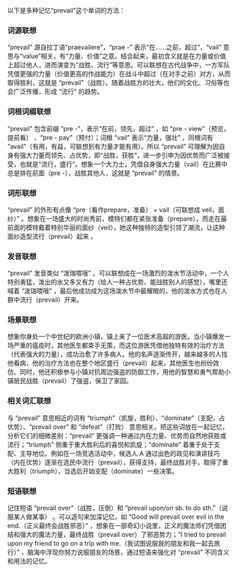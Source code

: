 以下是多种记忆“prevail”这个单词的方法：

### 词源联想
“prevail” 源自拉丁语“praevailere”，“prae -” 表示“在……之前，超过”，“vail” 意思与“value”相关，有“力量、价值”之意。结合起来，最初含义就是在力量或价值上超过他人，进而演变为“战胜、流行”等意思。可以联想在古代战争中，一方军队凭借更强的力量（价值更高的作战能力）在战斗中超过（在对手之前）对方，从而取得胜利，这就是 “prevail”（战胜）。随着战胜方的壮大，他们的文化、习俗等也会广泛传播，形成 “流行” 的趋势。

### 词根词缀联想
“prevail” 包含前缀 “pre -”，表示“在前，领先，超过” ，如 “pre - view”（预览，提前看） 、“pre - pay”（预付）；词根 “vail” 表示“力量，强壮” ，同根词有 “avail”（有用，有益，可联想到有力量才能有用）。所以 “prevail” 可理解为因自身有强大力量而领先、占优势，即“战胜，获胜”，进一步引申为因优势而广泛被接受，也就是“流行，盛行”。想象一个大力士，凭借自身强大力量（vail）在比赛中总是排在前面（pre -），战胜其他人，这就是 “prevail” 的情景。

### 词形联想
“prevail” 的外形有点像 “pre（看作prepare，准备） + vail（可联想成 veil，面纱）” 。想象在一场盛大的时尚秀前，模特们都在紧张准备（prepare），而走在最前面的模特戴着特别华丽的面纱（veil），她这种独特的造型引领了潮流，让这种面纱造型流行（prevail）起来 。

### 发音联想
“prevail” 发音类似 “泼瑞喂哦” 。可以联想成在一场激烈的泼水节活动中，一个人特别勇猛，泼出的水又多又有力（给人一种占优势、能战胜别人的感觉），嘴里还喊着 “泼瑞喂哦” ，最后他成功成为这场泼水节中最耀眼的，他的泼水方式也在人群中流行（prevail）开来。 

### 场景联想
想象你身处一个中世纪的欧洲小镇，镇上来了一位医术高超的游医。当小镇爆发一场严重的瘟疫时，其他医生都束手无策，而这位游医凭借他独特有效的治疗方法（代表强大的力量），成功治愈了许多病人。他的名声逐渐传开，越来越多的人找他看病，他的治疗方法也在整个地区盛行（prevail）起来，其他医生也纷纷效仿。同时，他还积极参与小镇对抗周边强盗的防御工作，用他的智慧和勇气帮助小镇居民战胜（prevail）了强盗，保卫了家园。 

### 相关词汇联想
与 “prevail” 意思相近的词有 “triumph”（凯旋，胜利）、“dominate”（支配，占优势）、“prevail over” 和 “defeat”（打败） 意思相关。把这些词放在一起记忆，分析它们的细微差别：“prevail” 更强调一种通过内在力量、优势而自然地获胜或流行；“triumph” 侧重于重大胜利后的喜悦和凯旋；“dominate” 着重于处于支配、主导地位。例如在一场竞选活动中，候选人 A 通过出色的政见和演讲技巧（内在优势）逐渐在选民中流行（prevail），获得支持，最终战胜对手，取得了重大胜利（triumph），当选后开始支配（dominate）一些决策。 

### 短语联想
记住短语 “prevail over”（战胜，压倒）和 “prevail upon/on sb. to do sth.”（说服某人做某事） 。可以造句来加深记忆，如 “Good will prevail over evil in the end.（正义最终会战胜邪恶）” ，想象在一部奇幻小说里，正义的魔法师们凭借团结和强大的魔法力量，最终战胜（prevail over）了邪恶势力；“I tried to prevail upon my friend to go on a trip with me.（我试图说服我的朋友和我一起去旅行）” ，脑海中浮现你努力说服朋友的场景，通过短语来强化对 “prevail” 不同含义和用法的记忆。 